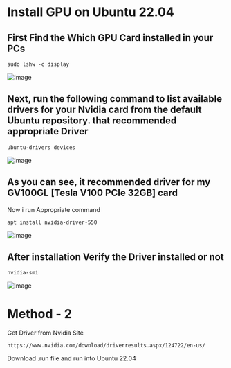 # Install GPU on Ubuntu 22.04
## First Find the Which GPU Card installed in your PCs
```
sudo lshw -c display
```
![image](https://github.com/kalpeshpatelce/GPU/assets/13175900/0f7049a7-3226-46a6-97ab-32694d26c922)

## Next, run the following command to list available drivers for your Nvidia card from the default Ubuntu repository. that recommended appropriate Driver
```
ubuntu-drivers devices
```
![image](https://github.com/kalpeshpatelce/GPU/assets/13175900/02fbfef2-1ba4-4c74-b56c-441938fb71a5)

## As you can see, it recommended driver for my GV100GL [Tesla V100 PCIe 32GB] card 
Now i run Appropriate command 
```
apt install nvidia-driver-550
```
![image](https://github.com/kalpeshpatelce/GPU/assets/13175900/48138360-7a1c-4265-a2fc-7bfac2fe6d29)

## After installation Verify the Driver installed or not
```
nvidia-smi
```
![image](https://github.com/kalpeshpatelce/GPU/assets/13175900/85094139-263e-4531-96a1-a621b7bedfcc)


# Method - 2
Get Driver from Nvidia Site
```
https://www.nvidia.com/download/driverresults.aspx/124722/en-us/
```
Download .run file and run into Ubuntu 22.04
